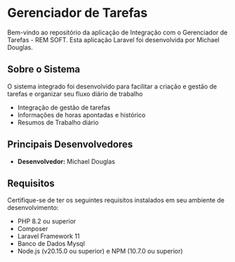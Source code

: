 # Gerenciador de Tarefas

Bem-vindo ao repositório da aplicação de Integração com o Gerenciador de Tarefas - REM SOFT. Esta aplicação Laravel foi desenvolvida por Michael Douglas.

## Sobre o Sistema

O sistema integrado foi desenvolvido para facilitar a criação e gestão de tarefas e organizar seu fluxo diário de trabalho

- Integração de gestão de tarefas
- Informações de horas apontadas e histórico
- Resumos de Trabalho diário

## Principais Desenvolvedores

- **Desenvolvedor:** Michael Douglas

## Requisitos

Certifique-se de ter os seguintes requisitos instalados em seu ambiente de desenvolvimento:

- PHP 8.2 ou superior
- Composer
- Laravel Framework 11
- Banco de Dados Mysql
- Node.js (v20.15.0 ou superior) e NPM (10.7.0 ou superior)
